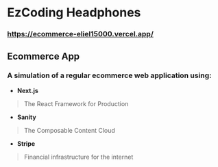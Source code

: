 # EzCoding Headphones
### https://ecommerce-eliel15000.vercel.app/
## Ecommerce App
### A simulation of a regular ecommerce web application using:
- **Next.js**
>The React Framework for Production

- **Sanity**
> The Composable Content Cloud

- **Stripe**
> Financial infrastructure for the internet

